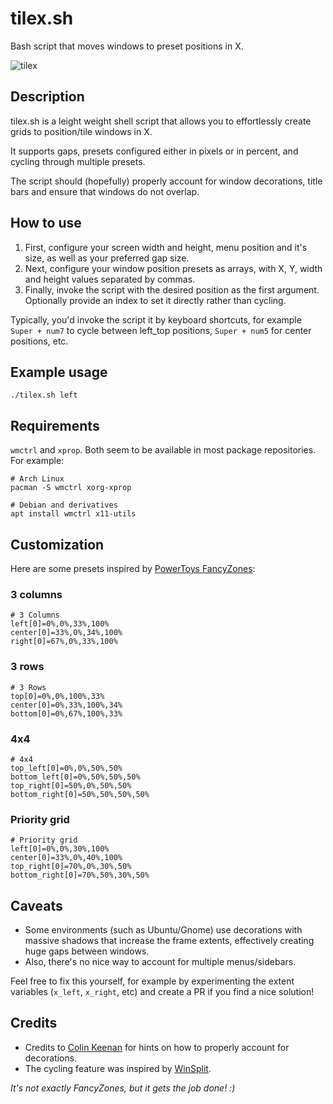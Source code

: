 # tilex.sh
Bash script that moves windows to preset positions in X.

![tilex](https://user-images.githubusercontent.com/51061686/146162894-2e70d505-ae69-47b6-8b0b-2188b2d95742.png)

## Description
tilex.sh is a leight weight shell script that allows you to effortlessly create grids to position/tile windows in X.

It supports gaps, presets configured either in pixels or in percent, and cycling through multiple presets.

The script should (hopefully) properly account for window decorations, title bars and ensure that windows do not overlap.

## How to use
1. First, configure your screen width and height, menu position and it's size, as well as your preferred gap size. 
2. Next, configure your window position presets as arrays, with X, Y, width and height values separated by commas.
3. Finally, invoke the script with the desired position as the first argument. Optionally provide an index to set it directly rather than cycling. 

Typically, you'd invoke the script it by keyboard shortcuts, for example ``Super + num7`` to cycle between left_top positions, ``Super + num5`` for center positions, etc.

## Example usage
```console
./tilex.sh left
```

## Requirements
``wmctrl`` and ``xprop``. Both seem to be available in most package repositories. For example:

```console
# Arch Linux
pacman -S wmctrl xorg-xprop

# Debian and derivatives
apt install wmctrl x11-utils
```
## Customization
Here are some presets inspired by [PowerToys FancyZones](https://docs.microsoft.com/en-us/windows/powertoys/fancyzones):
### 3 columns
```console
# 3 Columns
left[0]=0%,0%,33%,100%
center[0]=33%,0%,34%,100%
right[0]=67%,0%,33%,100%
```

### 3 rows
```console
# 3 Rows
top[0]=0%,0%,100%,33%
center[0]=0%,33%,100%,34%
bottom[0]=0%,67%,100%,33%
```
### 4x4
```console
# 4x4
top_left[0]=0%,0%,50%,50%
bottom_left[0]=0%,50%,50%,50%
top_right[0]=50%,0%,50%,50%
bottom_right[0]=50%,50%,50%,50%
```

### Priority grid
```console
# Priority grid
left[0]=0%,0%,30%,100%
center[0]=33%,0%,40%,100%
top_right[0]=70%,0%,30%,50%
bottom_right[0]=70%,50%,30%,50%
```

## Caveats
- Some environments (such as Ubuntu/Gnome) use decorations with massive shadows that increase the frame extents, effectively creating huge gaps between windows.
- Also, there's no nice way to account for multiple menus/sidebars.

Feel free to fix this yourself, for example by experimenting the extent variables (``x_left``, ``x_right``, etc) and create a PR if you find a nice solution!



## Credits
- Credits to [Colin Keenan](https://unix.stackexchange.com/a/156349) for hints on how to properly account for decorations.
- The cycling feature was inspired by [WinSplit](https://github.com/dozius/winsplit-revolution).

_It's not exactly FancyZones, but it gets the job done! :)_

